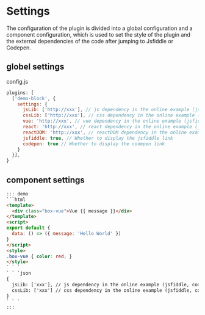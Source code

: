 # Settings

The configuration of the plugin is divided into a global configuration and a component configuration, which is used to set the style of the plugin and the external dependencies of the code after jumping to Jsfiddle or Codepen.

## globel settings

config.js
```js
plugins: [
  ['demo-block', {
    settings: {
      jsLib: ['http://xxx'], // js dependency in the online example (jsfiddle, codepen)
      cssLib: ['http://xxx'], // css dependency in the online example (jsfiddle, codepen)
      vue: 'http://xxx', // vue dependency in the online example (jsfiddle, codepen)
      react: 'http://xxx', // react dependency in the online example (jsfiddle, codepen)
      reactDOM: 'http://xxx', // reactDOM dependency in the online example (jsfiddle, codepen)
      jsfiddle: true, // Whether to display the jsfiddle link
      codepen: true // Whether to display the codepen link
    }
  }],
}
```

## component settings

```html
::: demo
```html
<template>
  <div class="box-vue">Vue {{ message }}</div>
</template>
<script>
export default {
  data: () => ({ message: 'Hello World' })
}
</script>
<style>
.box-vue { color: red; }
</style>
` ` `
` ` `json
{
  jsLib: ['xxx'], // js dependency in the online example (jsfiddle, codepen)
  cssLib: ['xxx'] // css dependency in the online example (jsfiddle, codepen)
}
` ` `
:::
```
